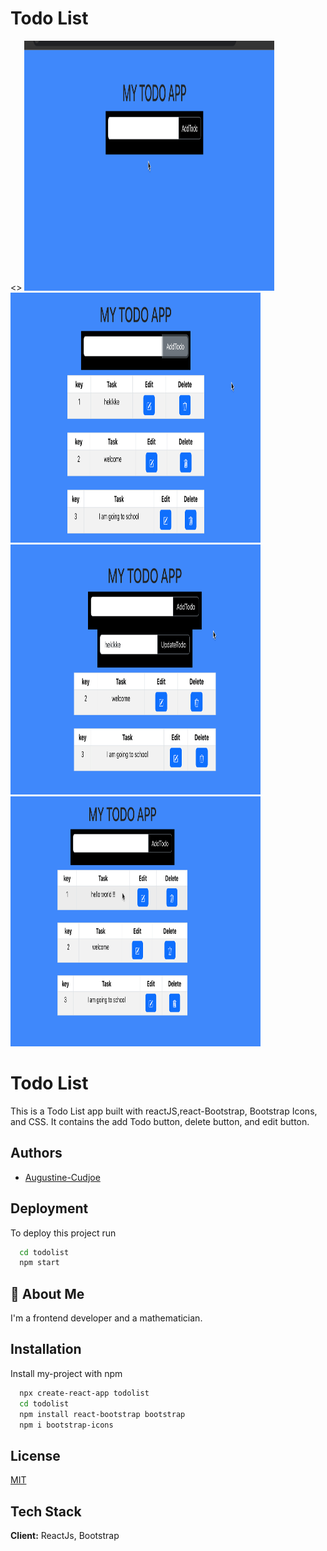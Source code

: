 <h1>Todo List</h1>
<>
<img src="todo.png" width="400px" height="400px"/>
<img src="todo1.png" width="400px" height="400px"/>
<img src="todo2.png" width="400px" height="400px"/>
<img src="todo3.png" width="400px" height="400px"/>
</>

# Todo List 
This is a Todo List app built with reactJS,react-Bootstrap, Bootstrap Icons, and CSS. It contains the add Todo button, delete button, and edit button.


## Authors

- [Augustine-Cudjoe](https://www.github.com/Augustine-Cudjoe)


## Deployment

To deploy this project run

```bash
  cd todolist
  npm start
```


## 🚀 About Me
I'm a frontend developer and a mathematician.


## Installation

Install my-project with npm

```bash
  npx create-react-app todolist
  cd todolist
  npm install react-bootstrap bootstrap
  npm i bootstrap-icons

```
    
## License

[MIT](https://choosealicense.com/licenses/mit/)


## Tech Stack

**Client:** ReactJs, Bootstrap





